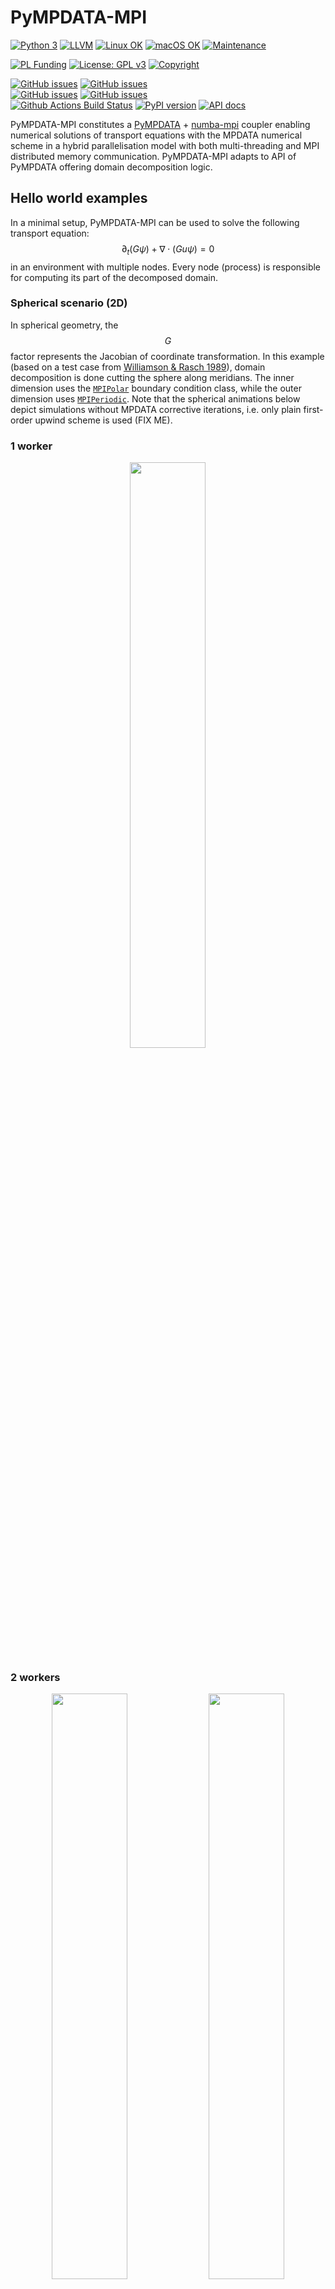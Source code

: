 # PyMPDATA-MPI

[![Python 3](https://img.shields.io/static/v1?label=Python&logo=Python&color=3776AB&message=3)](https://www.python.org/)
[![LLVM](https://img.shields.io/static/v1?label=LLVM&logo=LLVM&color=gold&message=Numba)](https://numba.pydata.org)
[![Linux OK](https://img.shields.io/static/v1?label=Linux&logo=Linux&color=yellow&message=%E2%9C%93)](https://en.wikipedia.org/wiki/Linux)
[![macOS OK](https://img.shields.io/static/v1?label=macOS&logo=Apple&color=silver&message=%E2%9C%93)](https://en.wikipedia.org/wiki/macOS)
[![Maintenance](https://img.shields.io/badge/Maintained%3F-yes-green.svg)](https://GitHub.com/open-atmos/PyMPDATA-MPI/graphs/commit-activity)

[![PL Funding](https://img.shields.io/static/v1?label=PL%20Funding%20by&color=d21132&message=NCN&logoWidth=25&logo=image/png;base64,iVBORw0KGgoAAAANSUhEUgAAABQAAAANCAYAAACpUE5eAAAABmJLR0QA/wD/AP+gvaeTAAAAKUlEQVQ4jWP8////fwYqAiZqGjZqIHUAy4dJS6lqIOMdEZvRZDPcDQQAb3cIaY1Sbi4AAAAASUVORK5CYII=)](https://www.ncn.gov.pl/?language=en)
[![License: GPL v3](https://img.shields.io/badge/License-GPL%20v3-blue.svg)](https://www.gnu.org/licenses/gpl-3.0.html)
[![Copyright](https://img.shields.io/static/v1?label=Copyright&color=249fe2&message=Jagiellonian%20University&)](https://en.uj.edu.pl/)

[![GitHub issues](https://img.shields.io/github/issues-pr/open-atmos/PyMPDATA-MPI.svg?logo=github&logoColor=white)](https://github.com/open-atmos/PyMPDATA-MPI/pulls?q=)
[![GitHub issues](https://img.shields.io/github/issues-pr-closed/open-atmos/PyMPDATA-MPI.svg?logo=github&logoColor=white)](https://github.com/open-atmos/PyMPDATA-MPI/pulls?q=is:closed)    
[![GitHub issues](https://img.shields.io/github/issues/open-atmos/PyMPDATA-MPI.svg?logo=github&logoColor=white)](https://github.com/open-atmos/PyMPDATA-MPI/issues?q=)
[![GitHub issues](https://img.shields.io/github/issues-closed/open-atmos/PyMPDATA-MPI.svg?logo=github&logoColor=white)](https://github.com/open-atmos/PyMPDATA-MPI/issues?q=is:closed)   
[![Github Actions Build Status](https://github.com/open-atmos/PyMPDATA-MPI/workflows/tests+pypi/badge.svg?branch=main)](https://github.com/open-atmos/PyMPDATA-MPI/actions)
[![PyPI version](https://badge.fury.io/py/PyMPDATA-MPI.svg)](https://pypi.org/project/PyMPDATA-MPI)
[![API docs](https://img.shields.io/badge/API_docs-pdoc3-blue.svg)](https://open-atmos.github.io/PyMPDATA-MPI/)

PyMPDATA-MPI constitutes a [PyMPDATA](https://github.com/open-atmos/PyMPDATA) +
[numba-mpi](https://github.com/numba-mpi/numba-mpi) coupler enabling numerical solutions
of transport equations with the MPDATA numerical scheme in a
hybrid parallelisation model with both multi-threading and MPI distributed memory communication.
PyMPDATA-MPI adapts to API of PyMPDATA offering domain decomposition logic.

## Hello world examples

In a minimal setup, PyMPDATA-MPI can be used to solve the following transport equation: 
$$\partial_t (G \psi) + \nabla \cdot (Gu \psi)= 0$$
in an environment with multiple nodes.
Every node (process) is responsible for computing its part of the decomposed domain.

### Spherical scenario (2D)

In spherical geometry, the $$G$$ factor represents the Jacobian of coordinate transformation.
In this example (based on a test case from [Williamson & Rasch 1989](https://doi.org/10.1175/1520-0493(1989)117<0102:TDSLTW>2.0.CO;2)),
  domain decomposition is done cutting the sphere along meridians.
The inner dimension uses the [`MPIPolar`](https://open-atmos.github.io/PyMPDATA-MPI/mpi_polar.html) 
  boundary condition class, while the outer dimension uses
  [`MPIPeriodic`](https://open-atmos.github.io/PyMPDATA-MPI/mpi_periodic.html).
Note that the spherical animations below depict simulations without MPDATA corrective iterations,
  i.e. only plain first-order upwind scheme is used (FIX ME).

### 1 worker
<p align="middle">
  <img src="https://github.com/open-atmos/PyMPDATA-MPI/releases/download/latest-generated-plots/n_iters.1_rank_0_size_1_c_field_.0.5.0.25.-SphericalScenario-anim.gif" width="49%" /> 
</p>

### 2 workers
<p align="middle">
  <img src="https://github.com/open-atmos/PyMPDATA-MPI/releases/download/latest-generated-plots/n_iters.1_rank_0_size_2_c_field_.0.5.0.25.-SphericalScenario-anim.gif" width="49%" />
  <img src="https://github.com/open-atmos/PyMPDATA-MPI/releases/download/latest-generated-plots/n_iters.1_rank_1_size_2_c_field_.0.5.0.25.-SphericalScenario-anim.gif" width="49%" /> 
</p>

### Cartesian scenario (2D)

In the carthesian example below (based on a test case from [Arabas et al. 2014](https://doi.org/10.3233/SPR-140379)),
  a constant advector field $$u$$ is used (and $$G=1$$).
MPI (Message Passing Interface) is used 
  for handling data transfers and synchronisation in the outer dimension,
  while multi-threading (using, e.g., OpenMP via Numba) is used in the inner dimension.
In this example, two corrective MPDATA iterations are employed.

### 1 worker
<p align="middle">
  <img src="https://github.com/open-atmos/PyMPDATA-MPI/releases/download/latest-generated-plots/n_iters.3_rank_0_size_1_c_field_.0.5.0.25.-CartesianScenario-anim.gif" width="49%" /> 
</p>

### 2 workers
<p align="middle">
  <img src="https://github.com/open-atmos/PyMPDATA-MPI/releases/download/latest-generated-plots/n_iters.3_rank_0_size_2_c_field_.0.5.0.25.-CartesianScenario-anim.gif" width="49%" />
  <img src="https://github.com/open-atmos/PyMPDATA-MPI/releases/download/latest-generated-plots/n_iters.3_rank_1_size_2_c_field_.0.5.0.25.-CartesianScenario-anim.gif" width="49%" /> 
</p>

### 3 workers
<p align="middle">
  <img src="https://github.com/open-atmos/PyMPDATA-MPI/releases/download/latest-generated-plots/n_iters.3_rank_1_size_3_c_field_.0.5.0.25.-CartesianScenario-anim.gif" width="32%" />
  <img src="https://github.com/open-atmos/PyMPDATA-MPI/releases/download/latest-generated-plots/n_iters.3_rank_0_size_3_c_field_.0.5.0.25.-CartesianScenario-anim.gif" width="32%" />
  <img src="https://github.com/open-atmos/PyMPDATA-MPI/releases/download/latest-generated-plots/n_iters.3_rank_2_size_3_c_field_.0.5.0.25.-CartesianScenario-anim.gif" width="32%" />
</p>

### 4 workers
<p align="middle">
  <img src="https://github.com/open-atmos/PyMPDATA-MPI/releases/download/latest-generated-plots/n_iters.3_rank_0_size_4_c_field_.0.5.0.25.-CartesianScenario-anim.gif" width="24%" />
  <img src="https://github.com/open-atmos/PyMPDATA-MPI/releases/download/latest-generated-plots/n_iters.3_rank_1_size_4_c_field_.0.5.0.25.-CartesianScenario-anim.gif" width="24%" />
  <img src="https://github.com/open-atmos/PyMPDATA-MPI/releases/download/latest-generated-plots/n_iters.3_rank_2_size_4_c_field_.0.5.0.25.-CartesianScenario-anim.gif" width="24%" />
  <img src="https://github.com/open-atmos/PyMPDATA-MPI/releases/download/latest-generated-plots/n_iters.3_rank_3_size_4_c_field_.0.5.0.25.-CartesianScenario-anim.gif" width="24%" />
</p>

## Package architecture

```mermaid
    flowchart BT

    H5PY ---> HDF{{HDF5}}
    subgraph pythonic-dependencies [Python]
      TESTS --> H[pytest-mpi]
      subgraph PyMPDATA-MPI ["PyMPDATA-MPI"]
        TESTS["PyMPDATA-MPI[tests]"] --> CASES(simulation scenarios)
        A1["PyMPDATA[examples]"] --> CASES
        CASES --> D[PyMPDATA-MPI]
      end
      A1 ---> C[py-modelrunner]
      CASES ---> H5PY[h5py]
      D --> E[numba-mpi]
      H --> X[pytest]
      E --> N
      F --> N[Numba]
      D --> F[PyMPDATA]
    end
    H ---> MPI
    C ---> PBS{{PBS}}
    N --> OMPI{{OpenMP}}
    N --> L{{LLVM}}
    E ---> MPI{{MPI}}
    HDF --> MPI
    PBS --> MPI

style D fill:#7ae7ff,stroke-width:2px,color:#2B2B2B

click H "https://pypi.org/p/pytest-mpi"
click X "https://pypi.org/p/pytest"
click F "https://pypi.org/p/PyMPDATA"
click N "https://pypi.org/p/numba"
click C "https://pypi.org/p/py-modelrunner"
click H5PY "https://pypi.org/p/h5py"
click E "https://pypi.org/p/numba-mpi"
click A1 "https://pypi.org/p/PyMPDATA-MPI"
click D "https://pypi.org/p/PyMPDATA-MPI"
click TESTS "https://pypi.org/p/PyMPDATA-MPI"
```
Rectangular boxes indicate pip-installable Python packages (click to go to pypi.org package site).
#TODO #80: REMOVE PBS FROM DIAG
## Credits:

Development of PyMPDATA-MPI has been supported by the [Poland's National Science Centre](https://www.ncn.gov.pl/?language=en)  
(grant no. 2020/39/D/ST10/01220).

copyright: [Jagiellonian University](https://en.uj.edu.pl/en) & [AGH University of Krakow](https://agh.edu.pl/en)   
licence: [GPL v3](https://www.gnu.org/licenses/gpl-3.0.html)

## Design goals

- MPI support for PyMPDATA implemented externally (i.e., not incurring any overhead or additional dependencies for PyMPDATA users)
- MPI calls within Numba njitted code (hence not using `mpi4py`, but leveraging `numba-mpi`)
- hybrid threading (internal in PyMPDATA, in the inner dimension) + MPI (outer dimension) parallelisation
- portability across major OSes (currently Linux & macOS; no Windows support due [challenges in getting HDF5/MPI-IO to work there](https://docs.h5py.org/en/stable/build.html#source-installation-on-windows))
- full test coverage including CI builds asserting on same results with multi-node vs. single-node computations
- Continuous Integration with different OSes and different MPI implementation

## Related resources

### open-source Large-Eddy-Simulation and related software

#### Julia
- https://github.com/CliMA/ClimateMachine.jl/
#### C++
- https://github.com/microhh/microhh
- https://github.com/igfuw/UWLCM
#### C/CUDA
- https://github.com/NCAR/FastEddy-model
#### FORTRAN
- https://github.com/dalesteam/dales
- https://github.com/uclales/uclales
- https://github.com/UCLALES-SALSA/UCLALES-SALSA
- https://github.com/igfuw/bE_SDs
- https://github.com/pencil-code/pencil-code
- https://github.com/AtmosFOAM/AtmosFOAM
- https://github.com/scale-met/scale
#### Python/Cython/C 
- https://github.com/CliMA/pycles
